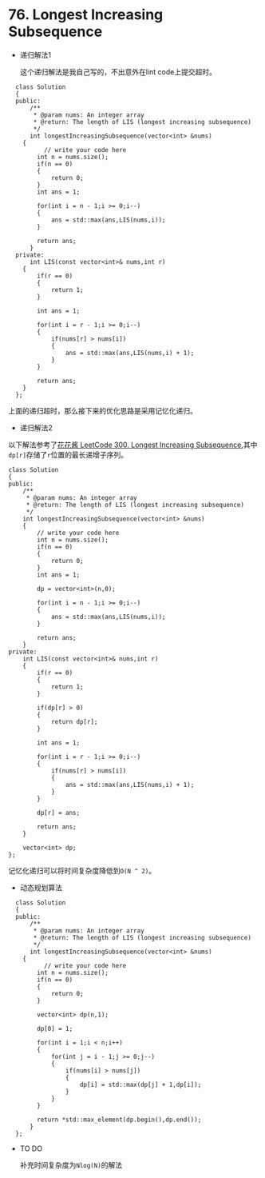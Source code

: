 # 76. Longest Increasing Subsequence

- 递归解法1

  这个递归解法是我自己写的，不出意外在lint code上提交超时。

```
  class Solution 
  {
  public:
      /**
       * @param nums: An integer array
       * @return: The length of LIS (longest increasing subsequence)
       */
      int longestIncreasingSubsequence(vector<int> &nums) 
  	{
          // write your code here
  		int n = nums.size();
  		if(n == 0)
  		{
  			return 0;
  		}
  		int ans = 1;
  		
  		for(int i = n - 1;i >= 0;i--)
  		{
  			ans = std::max(ans,LIS(nums,i));
  		}
  		
  		return ans;
      }
  private:
      int LIS(const vector<int>& nums,int r)
  	{
  		if(r == 0)
  		{
  			return 1;
  		}
  		
  		int ans = 1;
  		
  		for(int i = r - 1;i >= 0;i--)
  		{
  			if(nums[r] > nums[i])
  			{
  				ans = std::max(ans,LIS(nums,i) + 1);
  			}
  		}
  		
  		return ans;
  	}
  };
```

  上面的递归超时，那么接下来的优化思路是采用记忆化递归。

- 递归解法2

以下解法参考了[花花酱 LeetCode 300. Longest Increasing Subsequence](http://zxi.mytechroad.com/blog/dynamic-programming/leetcode-300-longest-increasing-subsequence/),其中`dp[r]`存储了`r`位置的最长递增子序列。

```
class Solution 
{
public:
    /**
     * @param nums: An integer array
     * @return: The length of LIS (longest increasing subsequence)
     */
    int longestIncreasingSubsequence(vector<int> &nums) 
	{
        // write your code here
		int n = nums.size();
		if(n == 0)
		{
			return 0;
		}
		int ans = 1;
		
		dp = vector<int>(n,0);
		
		for(int i = n - 1;i >= 0;i--)
		{
			ans = std::max(ans,LIS(nums,i));
		}
		
		return ans;
    }
private:
    int LIS(const vector<int>& nums,int r)
	{
		if(r == 0)
		{
			return 1;
		}
		
		if(dp[r] > 0)
		{
			return dp[r];
		}
		
		int ans = 1;
		
		for(int i = r - 1;i >= 0;i--)
		{
			if(nums[r] > nums[i])
			{
				ans = std::max(ans,LIS(nums,i) + 1);
			}
		}
		
		dp[r] = ans;
		
		return ans;
	}
	
	vector<int> dp;
};
```

记忆化递归可以将时间复杂度降低到`O(N ^ 2)`。

- 动态规划算法

```
  class Solution 
  {
  public:
      /**
       * @param nums: An integer array
       * @return: The length of LIS (longest increasing subsequence)
       */
      int longestIncreasingSubsequence(vector<int> &nums) 
  	{
          // write your code here
  		int n = nums.size();
  		if(n == 0)
  		{
  			return 0;
  		}
  		
  		vector<int> dp(n,1);
  		
  		dp[0] = 1;
  		
  		for(int i = 1;i < n;i++)
  		{
  			for(int j = i - 1;j >= 0;j--)
  			{
  				if(nums[i] > nums[j])
  				{
  					dp[i] = std::max(dp[j] + 1,dp[i]);
  				}
  			}
  		}
  		
  		return *std::max_element(dp.begin(),dp.end());
      }
  };
```

  

- TO DO

  补充时间复杂度为`Nlog(N)`的解法

